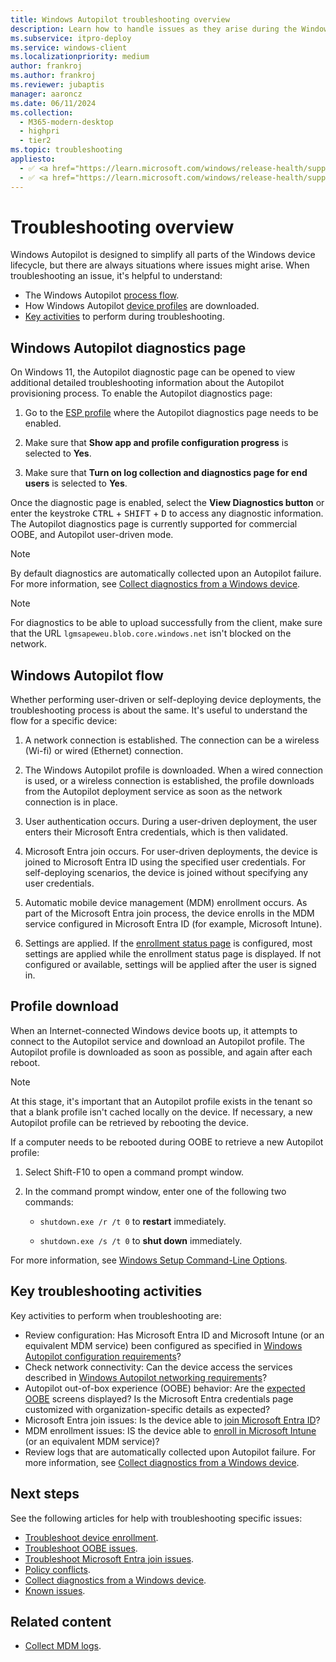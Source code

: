 ```yaml
---
title: Windows Autopilot troubleshooting overview
description: Learn how to handle issues as they arise during the Windows Autopilot deployment process.
ms.subservice: itpro-deploy
ms.service: windows-client
ms.localizationpriority: medium
author: frankroj
ms.author: frankroj
ms.reviewer: jubaptis
manager: aaroncz
ms.date: 06/11/2024
ms.collection:
  - M365-modern-desktop
  - highpri
  - tier2
ms.topic: troubleshooting
appliesto:
  - ✅ <a href="https://learn.microsoft.com/windows/release-health/supported-versions-windows-client" target="_blank">Windows 11</a>
  - ✅ <a href="https://learn.microsoft.com/windows/release-health/supported-versions-windows-client" target="_blank">Windows 10</a>
---
```


# Troubleshooting overview

Windows Autopilot is designed to simplify all parts of the Windows device lifecycle, but there are always situations where issues might arise. When troubleshooting an issue, it's helpful to understand:

- The Windows Autopilot [process flow](#windows-autopilot-flow).
- How Windows Autopilot [device profiles](#profile-download) are downloaded.
- [Key activities](#key-troubleshooting-activities) to perform during troubleshooting.

## Windows Autopilot diagnostics page

On Windows 11, the Autopilot diagnostic page can be opened to view additional detailed troubleshooting information about the Autopilot provisioning process. To enable the Autopilot diagnostics page:

1. Go to the [ESP profile](/mem/intune/enrollment/windows-enrollment-status) where the Autopilot diagnostics page needs to be enabled.

2. Make sure that **Show app and profile configuration progress** is selected to **Yes**.

3. Make sure that **Turn on log collection and diagnostics page for end users** is selected to **Yes**.

Once the diagnostic page is enabled, select the **View Diagnostics button** or enter the keystroke <kbd>CTRL</kbd> + <kbd>SHIFT</kbd> + <kbd>D</kbd> to access any diagnostic information. The Autopilot diagnostics page is currently supported for commercial OOBE, and Autopilot user-driven mode.

> [!NOTE]
>
> By default diagnostics are automatically collected upon an Autopilot failure. For more information, see [Collect diagnostics from a Windows device](/mem/intune/remote-actions/collect-diagnostics).

> [!NOTE]
>
> For diagnostics to be able to upload successfully from the client, make sure that the URL `lgmsapeweu.blob.core.windows.net` isn't blocked on the network.

## Windows Autopilot flow

Whether performing user-driven or self-deploying device deployments, the troubleshooting process is about the same. It's useful to understand the flow for a specific device:

1. A network connection is established. The connection can be a wireless (Wi-fi) or wired (Ethernet) connection.

1. The Windows Autopilot profile is downloaded. When a wired connection is used, or a wireless connection is established, the profile downloads from the Autopilot deployment service as soon as the network connection is in place.

1. User authentication occurs. During a user-driven deployment, the user enters their Microsoft Entra credentials, which is then validated.

1. Microsoft Entra join occurs. For user-driven deployments, the device is joined to Microsoft Entra ID using the specified user credentials. For self-deploying scenarios, the device is joined without specifying any user credentials.

1. Automatic mobile device management (MDM) enrollment occurs. As part of the Microsoft Entra join process, the device enrolls in the MDM service configured in Microsoft Entra ID (for example, Microsoft Intune).

1. Settings are applied. If the [enrollment status page](enrollment-status.md) is configured, most settings are applied while the enrollment status page is displayed. If not configured or available, settings will be applied after the user is signed in.

## Profile download

When an Internet-connected Windows device boots up, it attempts to connect to the Autopilot service and download an Autopilot profile. The Autopilot profile is downloaded as soon as possible, and again after each reboot.

> [!NOTE]
>
> At this stage, it's important that an Autopilot profile exists in the tenant so that a blank profile isn't cached locally on the device. If necessary, a new Autopilot profile can be retrieved by rebooting the device.
>
> If a computer needs to be rebooted during OOBE to retrieve a new Autopilot profile:
>
> 1. Select Shift-F10 to open a command prompt window.
>
> 1. In the command prompt window, enter one of the following two commands:
>
>    - `shutdown.exe /r /t 0` to **restart** immediately.
>
>    - `shutdown.exe /s /t 0` to **shut down** immediately.
>
> For more information, see [Windows Setup Command-Line Options](/windows-hardware/manufacture/desktop/windows-setup-command-line-options).

## Key troubleshooting activities

Key activities to perform when troubleshooting are:

- Review configuration: Has Microsoft Entra ID and Microsoft Intune (or an equivalent MDM service) been configured as specified in [Windows Autopilot configuration requirements](requirements.md?tabs=configuration)?
- Check network connectivity: Can the device access the services described in [Windows Autopilot networking requirements](requirements.md?tabs=networking)?
- Autopilot out-of-box experience (OOBE) behavior: Are the [expected OOBE](troubleshoot-oobe.md) screens displayed? Is the Microsoft Entra credentials page customized with organization-specific details as expected?
- Microsoft Entra join issues: Is the device able to [join Microsoft Entra ID](troubleshoot-aad-join.md)?
- MDM enrollment issues: IS the device able to [enroll in Microsoft Intune](troubleshoot-device-enrollment.md) (or an equivalent MDM service)?
- Review logs that are automatically collected upon Autopilot failure. For more information, see [Collect diagnostics from a Windows device](/mem/intune/remote-actions/collect-diagnostics). <!--1895390-->

## Next steps

See the following articles for help with troubleshooting specific issues:

- [Troubleshoot device enrollment](troubleshoot-device-enrollment.md).
- [Troubleshoot OOBE issues](troubleshoot-oobe.md).
- [Troubleshoot Microsoft Entra join issues](troubleshoot-aad-join.md).
- [Policy conflicts](policy-conflicts.md).
- [Collect diagnostics from a Windows device](/mem/intune/remote-actions/collect-diagnostics).
- [Known issues](known-issues.md).

## Related content

- [Collect MDM logs](/windows/client-management/mdm-collect-logs).
